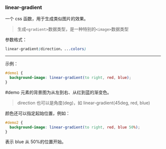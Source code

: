 ### linear-gradient

一个 css 函数，用于生成类似图片的效果。

> 生成`<gradient>`数据类型，是一种特别的`<image>`数据类型

参数格式：

```css
linear-gradient(direction，...colors)
```

---

示例：

```css
#demo1 {
  background-image: linear-gradient(to right, red, blue);
}
```

#demo 元素的背景图为从左到右、从红到蓝的渐变色。

> direction 也可以是角度(deg)，如 linear-gradient(45deg, red, blue)

颜色还可以指定起始位置，例如：

```css
#demo2 {
  background-image: linear-gradient(to right, red, blue 50%);
}
```

表示 blue 从 50%的位置开始。
